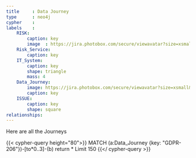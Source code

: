 ```yaml
---
title     : Data Journey
type      : neo4j
cypher    :
labels    :
    RISK:
        caption: key
        image  : https://jira.photobox.com/secure/viewavatar?size=xsmall&avatarId=13534&avatarType=issuetype
    Risk_Service:
        caption: key
    IT_System:
        caption: key
        shape: triangle
        mass: 4
    Data_Journey:
        image: https://jira.photobox.com/secure/viewavatar?size=xsmall&avatarId=13630&avatarType=issuetype
        caption: key
    ISSUE:
        caption: key
        shape: square
relationships:
---
```


Here are all the Journeys

{{< cypher-query height="80">}}
MATCH (a:Data_Journey {key: "GDPR-206"})-[to*0..3]-(b) return * Limit 150
{{</ cypher-query >}}
